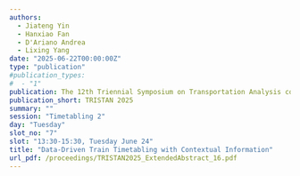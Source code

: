 ```yaml
---
authors:
  - Jiateng Yin
  - Hanxiao Fan
  - D'Ariano Andrea
  - Lixing Yang
date: "2025-06-22T00:00:00Z"
type: "publication"
#publication_types:
#  - "1"
publication: The 12th Triennial Symposium on Transportation Analysis conference
publication_short: TRISTAN 2025
summary: ""
session: "Timetabling 2"
day: "Tuesday"
slot_no: "7"
slot: "13:30-15:30, Tuesday June 24"
title: "Data-Driven Train Timetabling with Contextual Information"
url_pdf: /proceedings/TRISTAN2025_ExtendedAbstract_16.pdf
---
```

